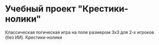 # Учебный проект "Крестики-нолики"

Классическая логическая игра на поле размером 3х3 для 2-х игроков (без ИИ). Крестики-нолики
